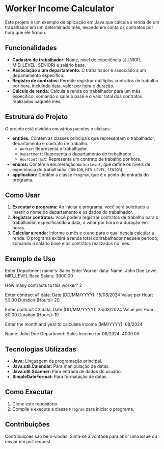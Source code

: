 # Worker Income Calculator

Este projeto é um exemplo de aplicação em Java que calcula a renda de um trabalhador em um determinado mês, levando em conta os contratos por hora que ele firmou.

## Funcionalidades

- **Cadastro de trabalhador:** Nome, nível de experiência (JUNIOR, MID_LEVEL, SENIOR) e salário base.
- **Associação a um departamento:** O trabalhador é associado a um departamento específico.
- **Registro de contratos:** Permite registrar múltiplos contratos de trabalho por hora, incluindo data, valor por hora e duração.
- **Cálculo de renda:** Calcula a renda do trabalhador para um mês específico, somando o salário base e o valor total dos contratos realizados naquele mês.

## Estrutura do Projeto

O projeto está dividido em vários pacotes e classes:

- **entities:** Contém as classes principais que representam o trabalhador, departamento e contrato de trabalho.
  - `Worker`: Representa o trabalhador.
  - `Department`: Representa o departamento do trabalhador.
  - `HourContract`: Representa um contrato de trabalho por hora.
- **enums:** Contém a enumeração `WorkerLevel`, que define os níveis de experiência do trabalhador (`JUNIOR`, `MID_LEVEL`, `SENIOR`).
- **application:** Contém a classe `Program`, que é o ponto de entrada do programa.

## Como Usar

1. **Executar o programa:** Ao iniciar o programa, você será solicitado a inserir o nome do departamento e os dados do trabalhador.
2. **Registrar contratos:** Você poderá registrar contratos de trabalho para o trabalhador, especificando a data, o valor por hora e a duração em horas.
3. **Calcular a renda:** Informe o mês e o ano para o qual deseja calcular a renda. O programa exibirá a renda total do trabalhador naquele período, somando o salário base e os contratos realizados no mês.

## Exemplo de Uso
Enter Department name's: Sales Enter Worker data: Name: John Doe Level: MID_LEVEL Base Salary: 3000.00

How many contracts to this worker? 2

Enter contract #1 data: Date (DD/MM/YYYY): 15/08/2024 Value per Hour: 50.00 Duration (Hours): 20

Enter contract #2 data: Date (DD/MM/YYYY): 25/08/2024 Value per Hour: 80.00 Duration (Hours): 10

Enter the month and year to calculate income (MM/YYYY): 08/2024

Name: John Doe Department: Sales Income for 08/2024: 4000.00

## Tecnologias Utilizadas

- **Java:** Linguagem de programação principal.
- **Java.util.Calendar:** Para manipulação de datas.
- **Java.util.Scanner:** Para entrada de dados do usuário.
- **SimpleDateFormat:** Para formatação de datas.

## Como Executar

1. Clone este repositório.
2. Compile e execute a classe `Program` para iniciar o programa.

## Contribuições

Contribuições são bem-vindas! Sinta-se à vontade para abrir uma issue ou enviar um pull request.


